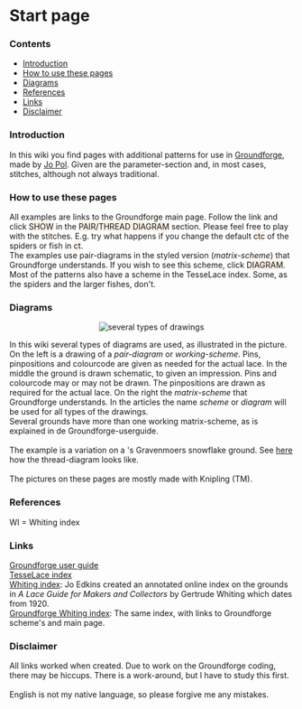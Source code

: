 <style>
  table th, td {padding: 20px;}
  span.stch {background-color: oldlace;}
  span.elem {background-color: linen;}
</style>

<body>
<h1>Start page</h1>

<h3>Contents</h3>
<p><ul>
<li><a href="#main-intr">Introduction</a></li>
<li><a href="#main-hwto">How to use these pages</a></li>
<li><a href="#main-diag">Diagrams</a></li>
<li><a href="#main-refe">References</a></li>
<li><a href="#main-link">Links</a></li>
<li><a href="#main-disc">Disclaimer</a></li>
</ul></p>
                     
<h3 id="main-intr">Introduction</h3>
<p>
In this wiki you find pages with additional patterns for use in <a href="https://d-bl.github.io/GroundForge/">Groundforge</a>, made by <a href="https://github.com/jo-pol">Jo Pol</a>. Given are the parameter-section and, in most cases, stitches, although not always traditional.
</p>

<h3 id="main-hwto">How to use these pages</h3>
<p>
All examples are links to the Groundforge main page. Follow the link and click <span class="elem">SHOW</span> in the <span class="elem">PAIR/THREAD DIAGRAM</span> section. Please feel free to play with the stitches. E.g. try what happens if you change the default <span class="stch">ctc</span> of the spiders or fish in <span class="stch">ct</span>.<br>
The examples use pair-diagrams in the styled version (<i>matrix-scheme</i>) that Groundforge understands. If you wish to see this scheme, click <span class="elem">DIAGRAM</span>.<br>
Most of the patterns also have a scheme in the TesseLace index. Some, as the spiders and the larger fishes, don't.
</p>

<h3 id="main-diag">Diagrams</h3>
<p align="center">
<img alt="several types of drawings" src="https://maetempels.github.io/MAE-gf/images/gf%20picts.png">
</p>  
<p>
In this wiki several types of diagrams are used, as illustrated in the picture. On the left is a drawing of a <i>pair-diagram</i> or <i>working-scheme</i>. Pins, pinpositions and colourcode are given as needed for the actual lace. In the middle the ground is drawn schematic, to given an impression. Pins and colourcode may or may not be drawn. The pinpositions are drawn as required for the actual lace. On the right the <i>matrix-scheme</i> that Groundforge understands. In the articles the name <i>scheme</i> or <i>diagram</i> will be used for all types of the drawings.<br> 
Several grounds have more than one working matrix-scheme, as is explained in de Groundforge-userguide. 
<br><br>
The example is a variation on a 's Gravenmoers snowflake ground. See <a href="https://d-bl.github.io/GroundForge/index.html?m=--B-C---%0A-E-5-O-K%0A5-----5-%0A-------5%3Bbricks%3B24%3B24%3B0%3B0&s1=c%20F4%3Dctct%20B2%3Dtct%20B4%3Dtctc%20A1%3Dcl%20C1%3Dcr">here</a> how the thread-diagram looks like.
<br><br>
The pictures on these pages are mostly made with Knipling (TM).
</p>

<h3 id="main-refe">References</h3>
<p>
WI = Whiting index
</p>

<h3 id="main-link">Links</h3>
<p>
<a href="https://d-bl.github.io/GroundForge/help/">Groundforge user guide</a><br>
<a href="https://github.com/d-bl/GroundForge/wiki/TesseLace-Index">TesseLace index</a><br>
<a href="http://gwydir.demon.co.uk/jo/lace/whiting/index.htm#picindex">Whiting index</a>: Jo Edkins created an annotated online index on the grounds in <i>A Lace Guide for Makers and Collectors</i> by Gertrude Whiting which dates from 1920.<br>
<a href="https://github.com/d-bl/GroundForge/wiki/Whiting-Index">Groundforge Whiting index</a>: The same index, with links to Groundforge scheme's and main page.
</p>

<h3 id="main-disc">Disclaimer</h3>
<p>
All links worked when created. Due to work on the Groundforge coding, there may be hiccups. There is a work-around, but I have to study this first.
<br><br>
English is not my native language, so please forgive me any mistakes.
</p>

</body>

